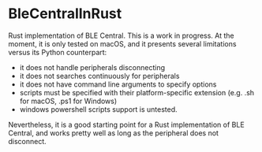 # BleCentralInRust
Rust implementation of BLE Central. This is a work in progress.
At the moment, it is only tested on macOS, and it presents several limitations versus its Python counterpart:
* it does not handle peripherals disconnecting
* it does not searches continuously for peripherals
* it does not have command line arguments to specify options
* scripts must be specified with their platform-specific extension (e.g. .sh for macOS, .ps1 for Windows)
* windows powershell scripts support is untested.

Nevertheless, it is a good starting point for a Rust implementation of BLE Central, and works pretty well as long as the peripheral does not disconnect.
